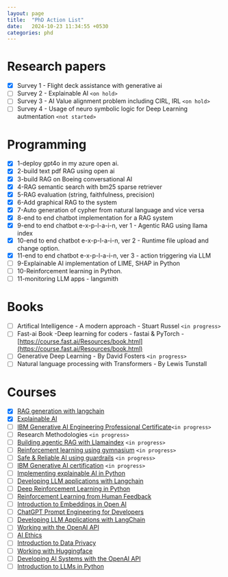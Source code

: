 ```yaml
---
layout: page
title:  "PhD Action List"
date:   2024-10-23 11:34:55 +0530
categories: phd
---
```

# Research papers

- [X] Survey 1 - Flight deck assistance with generative ai
- [ ] Survey 2 - Explainable AI `<on hold>`
- [ ] Survey 3 - AI Value alignment problem including CIRL, IRL `<on hold>`
- [ ] Survey 4 - Usage of neuro symbolic logic for Deep Learning autmentation `<not started>`

# Programming

* [X] 1-deploy gpt4o in my azure open ai.
* [X] 2-build text pdf RAG using open ai
* [X] 3-build RAG on Boeing conversational AI
* [X] 4-RAG semantic search with bm25 sparse retriever
* [X] 5-RAG evaluation (string, faithfulness, precision)
* [X] 6-Add graphical RAG to the system
* [X] 7-Auto generation of cypher from natural language and vice versa
* [X] 8-end to end chatbot implementation for a RAG system
* [X] 9-end to end chatbot e-x-p-l-a-i-n, ver 1 - Agentic RAG using llama index
* [X] 10-end to end chatbot e-x-p-l-a-i-n, ver 2 - Runtime file upload and change option.
* [X] 11-end to end chatbot e-x-p-l-a-i-n, ver 3 - action triggering via LLM
* [ ] 9-Explainable AI implementation of LIME, SHAP in Python
* [ ] 10-Reinforcement learning in Python.
* [ ] 11-monitoring LLM apps - langsmith

# Books

* [ ] Artifical Intelligence - A modern approach - Stuart Russel `<in progress>`
* [ ] Fast-ai Book -Deep learning for coders - fastai & PyTorch -  [https://course.fast.ai/Resources/book.html](https://course.fast.ai/Resources/book.html)
* [ ] Generative Deep Learning - By David Fosters `<in progress>`
* [ ] Natural language processing with Transformers - By Lewis Tunstall

# Courses

* [X] [RAG generation with langchain](https://app.datacamp.com/learn/courses/retrieval-augmented-generation-rag-with-langchain)
* [X] [Explainable AI](https://campus.datacamp.com/courses/explainable-artificial-intelligence-xai-concepts](https://campus.datacamp.com/courses/explainable-artificial-intelligence-xai-conccepts))
* [ ] [IBM Generative AI Engineering Professional Certificate](https://www.coursera.org/professional-certificates/ibm-generative-ai-engineering)`<in progress>`
* [ ] Research Methodologies `<in progress>`
* [ ] [Building agentic RAG with Llamaindex](https://learn.deeplearning.ai/courses/building-agentic-rag-with-llamaindex/lesson/1/introduction) `<in progress>`
* [ ] [Reinforcement learning using gymnasium](https://app.datacamp.com/learn/courses/reinforcement-learning-with-gymnasium-in-python) `<in progress>`
* [ ] [Safe &amp; Reliable AI using guardrails](https://learn.deeplearning.ai/courses/safe-and-reliable-ai-via-guardrails/lesson/1/introduction) `<in progress>`
* [ ] [IBM Generative AI certification](https://www.coursera.org/professional-certificates/ibm-generative-ai-engineering) `<in progress>`
* [ ] [Implementing explainable AI in Python](https://app.datacamp.com/learn/courses/explainable-ai-in-python)
* [ ] [Developing LLM applications with Langchain](https://app.datacamp.com/learn/courses/developing-llm-applications-with-langchain)
* [ ] [Deep Reinforcement Learning in Python](https://app.datacamp.com/learn/courses/deep-reinforcement-learning-in-python)
* [ ] [Reinforcement Learning from Human Feedback](https://app.datacamp.com/learn/courses/reinforcement-learning-from-human-feedback-rlhf)
* [ ] [Introduction to Embeddings in Open AI](https://app.datacamp.com/learn/courses/introduction-to-embeddings-with-the-openai-api)
* [ ] [ChatGPT Prompt Engineering for Developers](https://app.datacamp.com/learn/courses/chatgpt-prompt-engineering-for-developers)
* [ ] [Developing LLM Applications with LangChain](https://app.datacamp.com/learn/courses/developing-llm-applications-with-langchain)
* [ ] [Working with the OpenAI API](https://app.datacamp.com/learn/courses/working-with-the-openai-api)
* [ ] [AI Ethics](https://app.datacamp.com/learn/courses/ai-ethics)
* [ ] [Introduction to Data Privacy](https://app.datacamp.com/learn/courses/introduction-to-data-privacy)
* [ ] [Working with Huggingface](https://app.datacamp.com/learn/courses/working-with-hugging-face)
* [ ] [Developing AI Systems with the OpenAI API](https://app.datacamp.com/learn/courses/developing-ai-systems-with-the-openai-api)
* [ ] [Introduction to LLMs in Python](https://app.datacamp.com/learn/courses/introduction-to-llms-in-python)
